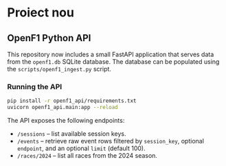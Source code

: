 # Proiect nou

## OpenF1 Python API

This repository now includes a small FastAPI application that serves data from the
`openf1.db` SQLite database. The database can be populated using the
`scripts/openf1_ingest.py` script.

### Running the API

```bash
pip install -r openf1_api/requirements.txt
uvicorn openf1_api.main:app --reload
```

The API exposes the following endpoints:

* `/sessions` – list available session keys.
* `/events` – retrieve raw event rows filtered by `session_key`, optional `endpoint`,
  and an optional `limit` (default 100).
* `/races/2024` – list all races from the 2024 season.
